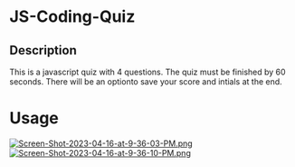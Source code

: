 # JS-Coding-Quiz

## Description

This is a javascript quiz with 4 questions. The quiz must be finished by 60 seconds. There will be an optionto save your score and intials at the end.

# Usage



[![Screen-Shot-2023-04-16-at-9-36-03-PM.png](https://i.postimg.cc/J4p9CtLd/Screen-Shot-2023-04-16-at-9-36-03-PM.png)](https://postimg.cc/0bJtpkrp)
[![Screen-Shot-2023-04-16-at-9-36-10-PM.png](https://i.postimg.cc/qRHFx3sg/Screen-Shot-2023-04-16-at-9-36-10-PM.png)](https://postimg.cc/mcVVbh6G)


